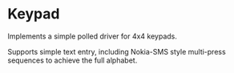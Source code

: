 # Keypad

Implements a simple polled driver for 4x4 keypads.

Supports simple text entry, including Nokia-SMS style multi-press sequences to achieve the full alphabet.
